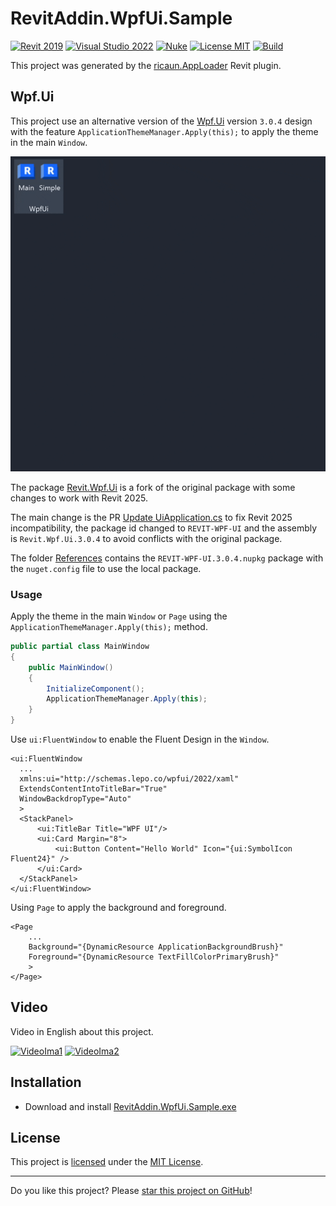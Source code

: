 # RevitAddin.WpfUi.Sample

[![Revit 2019](https://img.shields.io/badge/Revit-2019+-blue.svg)](../..)
[![Visual Studio 2022](https://img.shields.io/badge/Visual%20Studio-2022-blue)](../..)
[![Nuke](https://img.shields.io/badge/Nuke-Build-blue)](https://nuke.build/)
[![License MIT](https://img.shields.io/badge/License-MIT-blue.svg)](LICENSE)
[![Build](https://github.com/ricaun-io/RevitAddin.WpfUi.Sample/actions/workflows/Build.yml/badge.svg)](../../actions)

This project was generated by the [ricaun.AppLoader](https://ricaun.com/AppLoader/) Revit plugin.

## Wpf.Ui

This project use an alternative version of the [Wpf.Ui](https://github.com/lepoco/wpfui) version `3.0.4` design with the feature `ApplicationThemeManager.Apply(this);` to apply the theme in the main `Window`.

![Wpf.Ui.Sample.gif](assets/Wpf.Ui.Sample.gif)

The package [Revit.Wpf.Ui](https://github.com/ricaun/wpfui/releases/tag/3.0.4-revit-release) is a fork of the original package with some changes to work with Revit 2025.

The main change is the PR [Update UiApplication.cs](https://github.com/lepoco/wpfui/pull/1082) to fix Revit 2025 incompatibility, the package id changed to `REVIT-WPF-UI` and the assembly is `Revit.Wpf.Ui.3.0.4` to avoid conflicts with the original package.

The folder [References](References) contains the `REVIT-WPF-UI.3.0.4.nupkg` package with the `nuget.config` file to use the local package.

### Usage

Apply the theme in the main `Window` or `Page` using the `ApplicationThemeManager.Apply(this);` method.

```C#
public partial class MainWindow
{
    public MainWindow()
    {
        InitializeComponent();
        ApplicationThemeManager.Apply(this);
    }
}
```

Use `ui:FluentWindow` to enable the Fluent Design in the `Window`.

```xaml
<ui:FluentWindow
  ...
  xmlns:ui="http://schemas.lepo.co/wpfui/2022/xaml"
  ExtendsContentIntoTitleBar="True"
  WindowBackdropType="Auto"
  >
  <StackPanel>
      <ui:TitleBar Title="WPF UI"/>
      <ui:Card Margin="8">
          <ui:Button Content="Hello World" Icon="{ui:SymbolIcon Fluent24}" />
      </ui:Card>
  </StackPanel>
</ui:FluentWindow>
```

Using `Page` to apply the background and foreground.
```xaml
<Page
    ...
    Background="{DynamicResource ApplicationBackgroundBrush}"
    Foreground="{DynamicResource TextFillColorPrimaryBrush}"
    >
</Page>
```

## Video

Video in English about this project.

[![VideoIma1]][Video1] [![VideoIma2]][Video2]

## Installation

* Download and install [RevitAddin.WpfUi.Sample.exe](../../releases/latest/download/RevitAddin.WpfUi.Sample.zip)

## License

This project is [licensed](LICENSE) under the [MIT License](https://en.wikipedia.org/wiki/MIT_License).

---

Do you like this project? Please [star this project on GitHub](../../stargazers)!

[Video1]: https://youtu.be/Ymwm8QMb6Ow
[VideoIma1]: https://img.youtube.com/vi/Ymwm8QMb6Ow/mqdefault.jpg
[Video2]: https://youtu.be/s9KEa0_GUlw
[VideoIma2]: https://img.youtube.com/vi/s9KEa0_GUlw/mqdefault.jpg
